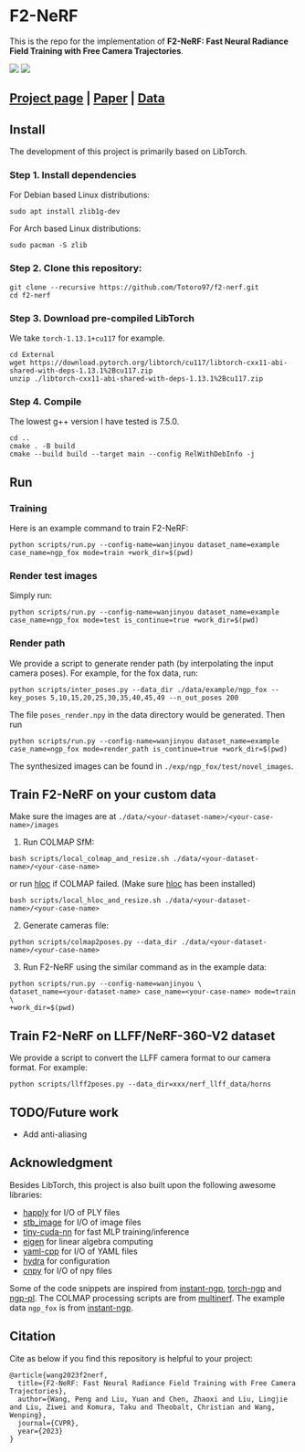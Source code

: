 # F2-NeRF
This is the repo for the implementation of **F2-NeRF: Fast Neural Radiance Field Training with Free Camera Trajectories**.

![](./static/intro_1.gif)
![](./static/intro_2.gif)

## [Project page](https://totoro97.github.io/projects/f2-nerf) |  [Paper](https://arxiv.org/abs/2303.15951) | [Data](https://www.dropbox.com/sh/jmfao2c4dp9usji/AAC7Ydj6rrrhy1-VvlAVjyE_a?dl=0)


## Install
The development of this project is primarily based on LibTorch.
### Step 1. Install dependencies

For Debian based Linux distributions:
```
sudo apt install zlib1g-dev
```

For Arch based Linux distributions:
```
sudo pacman -S zlib
```


### Step 2. Clone this repository:

```shell
git clone --recursive https://github.com/Totoro97/f2-nerf.git
cd f2-nerf
```

### Step 3. Download pre-compiled LibTorch
We take `torch-1.13.1+cu117` for example.
```shell
cd External
wget https://download.pytorch.org/libtorch/cu117/libtorch-cxx11-abi-shared-with-deps-1.13.1%2Bcu117.zip
unzip ./libtorch-cxx11-abi-shared-with-deps-1.13.1%2Bcu117.zip
```

### Step 4. Compile
The lowest g++ version I have tested is 7.5.0.
```shell
cd ..
cmake . -B build
cmake --build build --target main --config RelWithDebInfo -j
```

## Run

### Training
Here is an example command to train F2-NeRF:
```shell
python scripts/run.py --config-name=wanjinyou dataset_name=example case_name=ngp_fox mode=train +work_dir=$(pwd)
```

### Render test images
Simply run:
```shell
python scripts/run.py --config-name=wanjinyou dataset_name=example case_name=ngp_fox mode=test is_continue=true +work_dir=$(pwd)
```

### Render path
We provide a script to generate render path (by interpolating the input camera poses). For example, for the fox data, run:

```shell
python scripts/inter_poses.py --data_dir ./data/example/ngp_fox --key_poses 5,10,15,20,25,30,35,40,45,49 --n_out_poses 200
```

The file `poses_render.npy` in the data directory would be generated. Then run

```shell
python scripts/run.py --config-name=wanjinyou dataset_name=example case_name=ngp_fox mode=render_path is_continue=true +work_dir=$(pwd)
```

The synthesized images can be found in `./exp/ngp_fox/test/novel_images`.

## Train F2-NeRF on your custom data
Make sure the images are at `./data/<your-dataset-name>/<your-case-name>/images`
1. Run COLMAP SfM:
```shell
bash scripts/local_colmap_and_resize.sh ./data/<your-dataset-name>/<your-case-name>
```
or run [hloc](https://github.com/cvg/Hierarchical-Localization) if COLMAP failed. (Make sure [hloc](https://github.com/cvg/Hierarchical-Localization) has been installed)
```shell
bash scripts/local_hloc_and_resize.sh ./data/<your-dataset-name>/<your-case-name>
```

2. Generate cameras file:
```shell
python scripts/colmap2poses.py --data_dir ./data/<your-dataset-name>/<your-case-name>
```

3. Run F2-NeRF using the similar command as in the example data:
```shell
python scripts/run.py --config-name=wanjinyou \
dataset_name=<your-dataset-name> case_name=<your-case-name> mode=train \
+work_dir=$(pwd)
```

## Train F2-NeRF on LLFF/NeRF-360-V2 dataset
We provide a script to convert the LLFF camera format to our camera format. For example:
```
python scripts/llff2poses.py --data_dir=xxx/nerf_llff_data/horns
```

## TODO/Future work
- Add anti-aliasing

## Acknowledgment
Besides LibTorch, this project is also built upon the following awesome libraries:
- [happly](https://github.com/nmwsharp/happly) for I/O of PLY files
- [stb_image](https://github.com/nothings/stb) for I/O of image files
- [tiny-cuda-nn](https://github.com/NVlabs/tiny-cuda-nn) for fast MLP training/inference
- [eigen](https://eigen.tuxfamily.org/index.php?title=Main_Page) for linear algebra computing
- [yaml-cpp](https://github.com/jbeder/yaml-cpp) for I/O of YAML files
- [hydra](https://github.com/facebookresearch/hydra) for configuration
- [cnpy](https://github.com/rogersce/cnpy) for I/O of npy files

Some of the code snippets are inspired from [instant-ngp](https://github.com/NVlabs/instant-ngp), [torch-ngp](https://github.com/ashawkey/torch-ngp) and [ngp-pl](https://github.com/kwea123/ngp_pl).
The COLMAP processing scripts are from [multinerf](https://github.com/google-research/multinerf). The example data `ngp_fox` is from  [instant-ngp](https://github.com/NVlabs/instant-ngp).

## Citation
Cite as below if you find this repository is helpful to your project:

```
@article{wang2023f2nerf,
  title={F2-NeRF: Fast Neural Radiance Field Training with Free Camera Trajectories},
  author={Wang, Peng and Liu, Yuan and Chen, Zhaoxi and Liu, Lingjie and Liu, Ziwei and Komura, Taku and Theobalt, Christian and Wang, Wenping},
  journal={CVPR},
  year={2023}
}
```